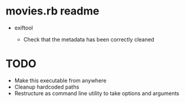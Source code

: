 # movies.rb readme
- exiftool <filename>
  - Check that the metadata has been correctly cleaned

# TODO
- Make this executable from anywhere
- Cleanup hardcoded paths
- Restructure as command line utility to take options and arguments